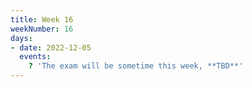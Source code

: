 ```yaml
---
title: Week 16
weekNumber: 16
days:
- date: 2022-12-05
  events:
    ? 'The exam will be sometime this week, **TBD**'
---
```

